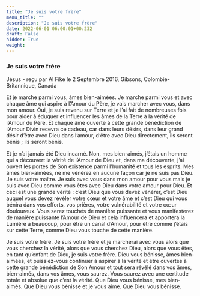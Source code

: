 ```yaml
---
title: "Je suis votre frère"
menu_title: ""
description: "Je suis votre frère"
date: 2022-06-01 06:00:01+00:232
draft: False
hidden: True
weight:
---
```

### Je suis votre frère

Jésus - reçu par Al Fike le 2 Septembre 2016, Gibsons, Colombie-Britannique, Canada

Et je marche parmi vous, âmes bien-aimées. Je marche parmi vous et avec chaque âme qui aspire à l’Amour du Père, je vais marcher avec vous, dans mon amour. Oui, je suis revenu sur Terre et je l’ai fait de nombreuses fois pour aider à éduquer et influencer les âmes de la Terre à la vérité de l’Amour du Père. Et chaque âme ouverte à cette grande bénédiction de l’Amour Divin recevra ce cadeau, car dans leurs désirs, dans leur grand désir d’être avec Dieu dans l’amour, d’être avec Dieu directement, ils seront bénis ; ils seront bénis.

Et je n’ai jamais été Dieu incarné. Non, mes bien-aimés, j’étais un homme qui a découvert la vérité de l’Amour de Dieu et, dans ma découverte, j’ai ouvert les portes de Son existence parmi l’humanité et tous les esprits. Mes âmes bien-aimées, ne me vénérez en aucune façon car je ne suis pas Dieu. Je suis votre maître. Je suis avec vous dans mon amour pour vous mais je suis avec Dieu comme vous êtes avec Dieu dans votre amour pour Dieu. Et ceci est une grande vérité : c’est Dieu que vous devez vénérer, c’est Dieu auquel vous devez révéler votre cœur et votre âme et c’est Dieu qui vous bénira dans vos efforts, vos prières, votre vulnérabilité et votre cœur douloureux. Vous serez touchés de manière puissante et vous manifesterez de manière puissante l’Amour de Dieu et cela influencera et apportera la Lumière à beaucoup, pour être un canal d’Amour, pour être comme j’étais sur cette Terre, comme Dieu vous touche de cette manière.

Je suis votre frère. Je suis votre frère et je marcherai avec vous alors que vous cherchez la vérité, alors que vous cherchez Dieu, alors que vous êtes, en tant qu’enfant de Dieu, je suis votre frère. Dieu vous bénisse, âmes bien-aimées, et puissiez-vous continuer à aspirer à la vérité et être ouvertes à cette grande bénédiction de Son Amour et tout sera révélé dans vos âmes, bien-aimés, dans vos âmes, vous saurez. Vous saurez avec une certitude totale et absolue que c’est la vérité. Que Dieu vous bénisse, mes bien-aimés. Que Dieu vous bénisse et je vous aime. Que Dieu vous bénisse.



